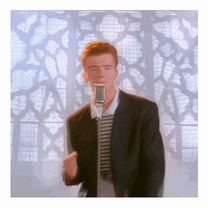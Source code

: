 <p><img src=https://raw.githubusercontent.com/Apix0n/Apix0n/main/NONONO-DO-NOT-CLICK-THAT.gif height=300></p>
